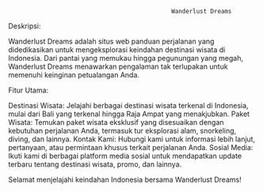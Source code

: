                                                   Wanderlust Dreams
Deskripsi:

Wanderlust Dreams adalah situs web panduan perjalanan yang didedikasikan untuk mengeksplorasi keindahan destinasi wisata di Indonesia. Dari pantai yang memukau hingga pegunungan yang megah, Wanderlust Dreams menawarkan pengalaman tak terlupakan untuk memenuhi keinginan petualangan Anda.

Fitur Utama:

Destinasi Wisata: Jelajahi berbagai destinasi wisata terkenal di Indonesia, mulai dari Bali yang terkenal hingga Raja Ampat yang menakjubkan.
Paket Wisata: Temukan paket wisata eksklusif yang disesuaikan dengan kebutuhan perjalanan Anda, termasuk tur eksplorasi alam, snorkeling, diving, dan lainnya.
Kontak Kami: Hubungi kami untuk informasi lebih lanjut, pertanyaan, atau permintaan khusus terkait perjalanan Anda.
Sosial Media: Ikuti kami di berbagai platform media sosial untuk mendapatkan update terbaru tentang destinasi wisata, promo, dan lainnya.

Selamat menjelajahi keindahan Indonesia bersama Wanderlust Dreams!




